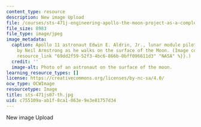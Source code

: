 ```yaml
---
content_type: resource
description: New image Upload
file: /courses/sts-471j-engineering-apollo-the-moon-project-as-a-complex-system-spring-2007/c755109aab1f8ca1063e9e3e81757d34_sts-471js07-th.jpg
file_size: 8983
file_type: image/jpeg
image_metadata:
  caption: Apollo 11 astronaut Edwin E. Aldrin, Jr., lunar module pilot, is photographed
    by Neil Armstrong as he walks on the surface of the Moon. (Image courtesy of {{%
    resource_link "69dd2f59-52f3-4bc6-866b-0bff096611d3" "NASA" %}}.)
  credit: ''
  image-alt: Photo of an astronaut on the surface of the moon.
learning_resource_types: []
license: https://creativecommons.org/licenses/by-nc-sa/4.0/
ocw_type: OCWImage
resourcetype: Image
title: sts-471js07-th.jpg
uid: c755109a-ab1f-8ca1-063e-9e3e81757d34
---
```

New image Upload